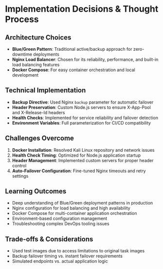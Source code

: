# Implementation Decisions & Thought Process

## Architecture Choices
- **Blue/Green Pattern**: Traditional active/backup approach for zero-downtime deployments
- **Nginx Load Balancer**: Chosen for its reliability, performance, and built-in load balancing features
- **Docker Compose**: For easy container orchestration and local development

## Technical Implementation
- **Backup Directive**: Used Nginx `backup` parameter for automatic failover
- **Header Preservation**: Custom Node.js servers to ensure X-App-Pool and X-Release-Id headers
- **Health Checks**: Implemented for service reliability and failover detection
- **Environment Variables**: Full parameterization for CI/CD compatibility

## Challenges Overcome
1. **Docker Installation**: Resolved Kali Linux repository and network issues
2. **Health Check Timing**: Optimized for Node.js application startup
3. **Header Management**: Implemented custom servers for proper header control
4. **Auto-Failover Configuration**: Fine-tuned Nginx timeouts and retry settings

## Learning Outcomes
- Deep understanding of Blue/Green deployment patterns in production
- Nginx configuration for load balancing and high availability
- Docker Compose for multi-container application orchestration
- Environment-based configuration management
- Troubleshooting complex DevOps tooling issues

## Trade-offs & Considerations
- Used test images due to access limitations to original task images
- Backup failover timing vs. instant failover requirements
- Simulated endpoints vs. actual application logic
